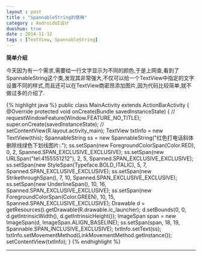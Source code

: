 ```yaml
---
layout : post
title : "SpannableString的使用"
category : AndroidUI设计
duoshuo: true
date : 2014-11-12
tags : [TextView, SpannableString]
---
```


**简单介绍**

今天因为有一个需求,需要给一行文字显示为不同的颜色,于是上网查,看到了SpannableString这个类,发现其非常强大,不仅可以给一个TextView中指定的文字设置不同的样式,而且还可以在TextView商密昂添加图片,因为代码比较简单,就不做过多的介绍了.

<!-- more -->

{% highlight java %}
public class MainActivity extends ActionBarActivity {
    @Override
    protected void onCreate(Bundle savedInstanceState) {
//        requestWindowFeature(Window.FEATURE_NO_TITLE);
        super.onCreate(savedInstanceState);
//        setContentView(R.layout.activity_main);
        TextView txtInfo = new TextView(this);
        SpannableString ss = new SpannableString("红色打电话斜体删除线绿色下划线图片:.");
        ss.setSpan(new ForegroundColorSpan(Color.RED), 0, 2,
                Spanned.SPAN_EXCLUSIVE_EXCLUSIVE);
        ss.setSpan(new URLSpan("tel:4155551212"), 2, 5,
                Spanned.SPAN_EXCLUSIVE_EXCLUSIVE);
        ss.setSpan(new StyleSpan(Typeface.BOLD_ITALIC), 5, 7,
                Spanned.SPAN_EXCLUSIVE_EXCLUSIVE);
        ss.setSpan(new StrikethroughSpan(), 7, 10,
                Spanned.SPAN_EXCLUSIVE_EXCLUSIVE);
        ss.setSpan(new UnderlineSpan(), 10, 16,
                Spanned.SPAN_EXCLUSIVE_EXCLUSIVE);
        ss.setSpan(new ForegroundColorSpan(Color.GREEN), 10, 15,
                Spanned.SPAN_EXCLUSIVE_EXCLUSIVE);
        Drawable d = getResources().getDrawable(R.drawable.ic_launcher);
        d.setBounds(0, 0, d.getIntrinsicWidth(), d.getIntrinsicHeight());
        ImageSpan span = new ImageSpan(d, ImageSpan.ALIGN_BASELINE);
        ss.setSpan(span, 18, 19, Spannable.SPAN_INCLUSIVE_EXCLUSIVE);
        txtInfo.setText(ss);
        txtInfo.setMovementMethod(LinkMovementMethod.getInstance());
        setContentView(txtInfo);
    }
{% endhighlight %}

---

